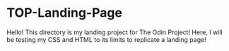 # TOP-Landing-Page

Hello! This directory is my landing project for The Odin Project! Here, I will be testing my CSS and HTML to its limits to replicate a landing page!